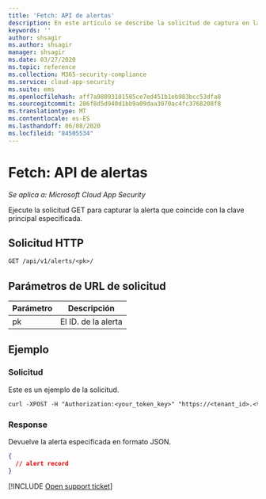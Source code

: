 ```yaml
---
title: 'Fetch: API de alertas'
description: En este artículo se describe la solicitud de captura en la API de alertas de Cloud App Security.
keywords: ''
author: shsagir
ms.author: shsagir
manager: shsagir
ms.date: 03/27/2020
ms.topic: reference
ms.collection: M365-security-compliance
ms.service: cloud-app-security
ms.suite: ems
ms.openlocfilehash: aff7a98093101585ce7ed451b1eb983bcc53dfa8
ms.sourcegitcommit: 286f8d5d940d1bb9a09daa3070ac4fc3768208f8
ms.translationtype: MT
ms.contentlocale: es-ES
ms.lasthandoff: 06/08/2020
ms.locfileid: "84505534"
---
```

# <a name="fetch---alerts-api"></a>Fetch: API de alertas

*Se aplica a: Microsoft Cloud App Security*

Ejecute la solicitud GET para capturar la alerta que coincide con la clave principal especificada.

## <a name="http-request"></a>Solicitud HTTP

```rest
GET /api/v1/alerts/<pk>/
```

## <a name="request-url-parameters"></a>Parámetros de URL de solicitud

| Parámetro | Descripción |
| --- | --- |
| pk | El ID. de la alerta |

## <a name="example"></a>Ejemplo

### <a name="request"></a>Solicitud

Este es un ejemplo de la solicitud.

```rest
curl -XPOST -H "Authorization:<your_token_key>" "https://<tenant_id>.<tenant_region>.contoso.com/api/v1/alerts/<pk>/"
```

### <a name="response"></a>Response

Devuelve la alerta especificada en formato JSON.

```json
{
  // alert record
}
```

[!INCLUDE [Open support ticket](includes/support.md)]
